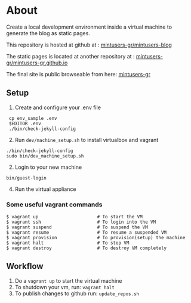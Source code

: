 # About
Create a local development environment inside a virtual machine to generate the blog as static pages.

This repository is hosted at github at : [mintusers-gr/mintusers-blog](https://github.com/mintusers-gr/mintusers-blog)

The static pages is located at another repository at : [mintusers-gr/mintusers-gr.github.io](https://github.com/mintusers-gr/mintusers-gr.github.io)

The final site is public browseable from here: [mintusers-gr](https://mintusers-gr.github.io)
 
## Setup
 1. Create and configure your .env file

 ```
  cp env_sample .env
  $EDITOR .env
  ./bin/check-jekyll-config
  ```

 2. Run ```dev/machine_setup.sh``` to install virtualbox and vagrant
 
 ```
 ./bin/check-jekyll-config
 sudo bin/dev_machine_setup.sh
 ```
 2. Login to your new machine
 
 ```
 bin/guest-login
 ```

 4. Run the virtual appliance

### Some useful vagrant commands
 ```
$ vagrant up                      # To start the VM
$ vagrant ssh                     # To login into the VM
$ vagrant suspend                 # To suspend the VM
$ vagrant resume                  # To resume a suspended VM
$ vagrant provision               # To provision(setup) the machine
$ vagrant halt                    # To stop VM
$ vagrant destroy                 # To destroy VM completely
```

## Workflow

 1. Do a ```vagrant up``` to start the virtual machine
 2. To shutdown your vm, run: ```vagrant halt```
 3. To publish changes to github run: ```update_repos.sh```
